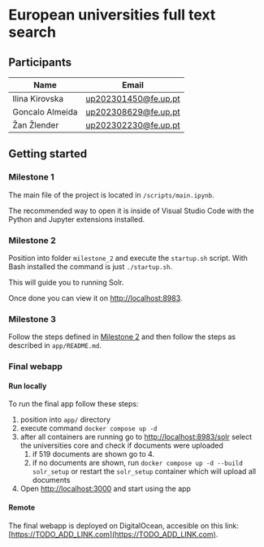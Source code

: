 # European universities full text search

## Participants

| Name            | Email                |
| --------------- | -------------------- |
| Ilina Kirovska  | up202301450@fe.up.pt |
| Goncalo Almeida | up202308629@fe.up.pt |
| Žan Žlender     | up202302230@fe.up.pt |

## Getting started

### Milestone 1

The main file of the project is located in `/scripts/main.ipynb`.

The recommended way to open it is inside of Visual Studio Code with the Python and Jupyter extensions installed.

### Milestone 2

Position into folder `milestone_2` and execute the `startup.sh` script. With Bash installed the command is just `./startup.sh`.

This will guide you to running Solr.

Once done you can view it on [http://localhost:8983](http://localhost:8983).

### Milestone 3

Follow the steps defined in [Milestone 2](#milestone-2) and then follow the steps as described in `app/README.md`.

### Final webapp

#### Run locally

To run the final app follow these steps:

1. position into `app/` directory
2. execute command `docker compose up -d`
3. after all containers are running go to [http://localhost:8983/solr](http://localhost:8983/solr) select the universities core and check if documents were uploaded
   1. if 519 documents are shown go to 4.
   2. if no documents are shown, run `docker compose up -d --build solr_setup` or restart the `solr_setup` container which will upload all documents
4. Open [http://localhost:3000](http://localhost:3000) and start using the app

#### Remote

The final webapp is deployed on DigitalOcean, accesible on this link: [https://TODO_ADD_LINK.com](https://TODO_ADD_LINK.com).
